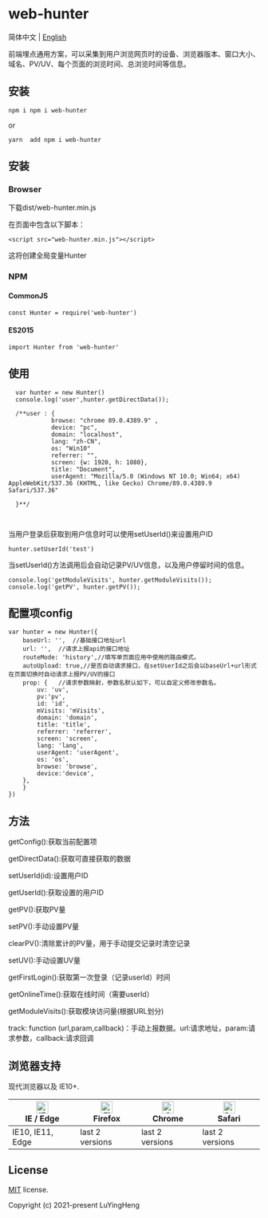 # web-hunter

简体中文 | [English](./README.md)

前端埋点通用方案，可以采集到用户浏览网页时的设备、浏览器版本、窗口大小、域名、PV/UV、每个页面的浏览时间、总浏览时间等信息。

## 安装

```
npm i npm i web-hunter 
```

or

```
yarn  add npm i web-hunter
```

## 安装

### Browser
下载dist/web-hunter.min.js

在页面中包含以下脚本：

```
<script src="web-hunter.min.js"></script>
```
这将创建全局变量Hunter
### NPM

#### CommonJS

```
const Hunter = require('web-hunter')
```


#### ES2015

```
import Hunter from 'web-hunter'

```
## 使用


```
  var hunter = new Hunter()
  console.log('user',hunter.getDirectData());
  
  /**user : { 
            browse: "chrome 89.0.4389.9" ,
            device: "pc",
            domain: "localhost",
            lang: "zh-CN",
            os: "Win10"
            referrer: "",
            screen: {w: 1920, h: 1080},
            title: "Document",
            userAgent: "Mozilla/5.0 (Windows NT 10.0; Win64; x64) AppleWebKit/537.36 (KHTML, like Gecko) Chrome/89.0.4389.9 Safari/537.36"
      
  }**/

  
```
当用户登录后获取到用户信息时可以使用setUserId()来设置用户ID

```
hunter.setUserId('test')
```
当setUserId()方法调用后会自动记录PV/UV信息，以及用户停留时间的信息。

```
console.log('getModuleVisits', hunter.getModuleVisits());
console.log('getPV', hunter.getPV());
```

## 配置项config
```
var hunter = new Hunter({
    baseUrl: '',  //基础接口地址url
    url: '',  //请求上报api的接口地址
    routeMode: 'history',//填写单页面应用中使用的路由模式。
    autoUpload: true,//是否自动请求接口，在setUserId之后会以baseUrl+url形式在页面切换时自动请求上报PV/UV的接口
    prop: {   //请求参数映射，参数名默认如下，可以自定义修改参数名。
        uv: 'uv',
        pv:'pv',
        id: 'id',
        mVisits: 'mVisits',
        domain: 'domain',
        title: 'title',
        referrer: 'referrer',
        screen: 'screen',
        lang: 'lang',
        userAgent: 'userAgent',
        os: 'os',
        browse: 'browse',
        device:'device',
    },
    }
})
```

## 方法
getConfig():获取当前配置项

getDirectData():获取可直接获取的数据

setUserId(id):设置用户ID

getUserId():获取设置的用户ID

getPV():获取PV量

setPV():手动设置PV量

clearPV():清除累计的PV量，用于手动提交记录时清空记录

setUV():手动设置UV量

getFirstLogin():获取第一次登录（记录userId）时间

getOnlineTime():获取在线时间（需要userId）

getModuleVisits():获取模块访问量(根据URL划分)

track: function (url,param,callback)：手动上报数据。url:请求地址，param:请求参数，callback:请求回调

## 浏览器支持

现代浏览器以及 IE10+.

| [<img src="https://raw.githubusercontent.com/alrra/browser-logos/master/src/edge/edge_48x48.png" alt="IE / Edge" width="24px" height="24px" />](http://godban.github.io/browsers-support-badges/)</br>IE / Edge | [<img src="https://raw.githubusercontent.com/alrra/browser-logos/master/src/firefox/firefox_48x48.png" alt="Firefox" width="24px" height="24px" />](http://godban.github.io/browsers-support-badges/)</br>Firefox | [<img src="https://raw.githubusercontent.com/alrra/browser-logos/master/src/chrome/chrome_48x48.png" alt="Chrome" width="24px" height="24px" />](http://godban.github.io/browsers-support-badges/)</br>Chrome | [<img src="https://raw.githubusercontent.com/alrra/browser-logos/master/src/safari/safari_48x48.png" alt="Safari" width="24px" height="24px" />](http://godban.github.io/browsers-support-badges/)</br>Safari |
| --------------------------------------------------------------------------------------------------------------------------------------------------------------------------------------------------------------- | ----------------------------------------------------------------------------------------------------------------------------------------------------------------------------------------------------------------- | ------------------------------------------------------------------------------------------------------------------------------------------------------------------------------------------------------------- | ------------------------------------------------------------------------------------------------------------------------------------------------------------------------------------------------------------- |
| IE10, IE11, Edge                                                                                                                                                                                                | last 2 versions                                                                                                                                                                                                   | last 2 versions                                                                                                                                                                                               | last 2 versions                                                                                                                                                                                               |

## License

[MIT](https://github.com/PanJiaChen/vue-admin-template/blob/master/LICENSE) license.

Copyright (c) 2021-present LuYingHeng
